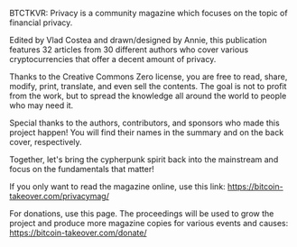 BTCTKVR: Privacy is a community magazine which focuses on the topic of financial privacy. 

Edited by Vlad Costea and drawn/designed by Annie, this publication features 32 articles from 30 different authors who cover various cryptocurrencies that offer a decent amount of privacy. 

Thanks to the Creative Commons Zero license, you are free to read, share, modify, print, translate, and even sell the contents. The goal is not to profit from the work, but to spread the knowledge all around the world to people who may need it.

Special thanks to the authors, contributors, and sponsors who made this project happen! You will find their names in the summary and on the back cover, respectively.

Together, let's bring the cypherpunk spirit back into the mainstream and focus on the fundamentals that matter!

If you only want to read the magazine online, use this link: https://bitcoin-takeover.com/privacymag/

For donations, use this page. The proceedings will be used to grow the project and produce more magazine copies for various events and causes: https://bitcoin-takeover.com/donate/
